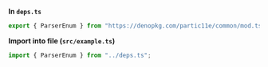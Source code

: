 **In `deps.ts`**

```ts
export { ParserEnum } from "https://denopkg.com/partic11e/common/mod.ts";
```

**Import into file (`src/example.ts`)**

```ts
import { ParserEnum } from "../deps.ts";
```
